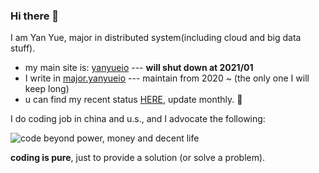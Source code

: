 ### Hi there 👋

I am Yan Yue, major in distributed system(including cloud and big data stuff).

* my main site is: [yanyueio](https://yanyueio.com) --- **will shut down at 2021/01**
* I write in [major.yanyueio](https://major.yanyueio.com/) --- maintain from 2020 ~ (the only one I will keep long)
* u can find my recent status [HERE](https://major.yanyueio.com/recent/), update monthly. 🌝

I do coding job in china and u.s., and I advocate the following:

![code beyond power, money and decent life](https://cdn.yanyueio.com/github/coding.png)


**coding is pure**, just to provide a solution (or solve a problem). 
